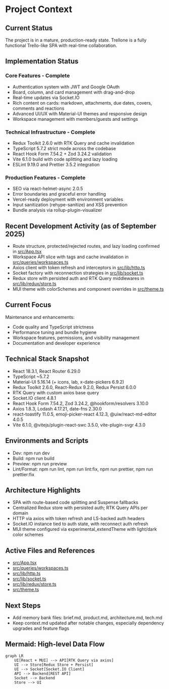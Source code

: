 # Project Context

## Current Status

The project is in a mature, production-ready state. Trellone is a fully functional Trello-like SPA with real-time collaboration.

## Implementation Status

### Core Features - Complete

- Authentication system with JWT and Google OAuth
- Board, column, and card management with drag-and-drop
- Real-time updates via Socket.IO
- Rich content on cards: markdown, attachments, due dates, covers, comments and reactions
- Advanced UI/UX with Material-UI themes and responsive design
- Workspace management with members/guests and settings

### Technical Infrastructure - Complete

- Redux Toolkit 2.6.0 with RTK Query and cache invalidation
- TypeScript 5.7.2 strict mode across the codebase
- React Hook Form 7.54.2 + Zod 3.24.2 validation
- Vite 6.1.0 build with code splitting and lazy loading
- ESLint 9.19.0 and Prettier 3.5.2 integration

### Production Features - Complete

- SEO via react-helmet-async 2.0.5
- Error boundaries and graceful error handling
- Vercel-ready deployment with environment variables
- Input sanitization (rehype-sanitize) and XSS prevention
- Bundle analysis via rollup-plugin-visualizer

## Recent Development Activity (as of September 2025)

- Route structure, protected/rejected routes, and lazy loading confirmed in [src/App.tsx](src/App.tsx)
- Workspace API slice with tags and cache invalidation in [src/queries/workspaces.ts](src/queries/workspaces.ts)
- Axios client with token refresh and interceptors in [src/lib/http.ts](src/lib/http.ts)
- Socket factory with reconnection strategies in [src/lib/socket.ts](src/lib/socket.ts)
- Redux store with persisted auth and RTK Query middlewares in [src/lib/redux/store.ts](src/lib/redux/store.ts)
- MUI theme with colorSchemes and component overrides in [src/theme.ts](src/theme.ts)

## Current Focus

Maintenance and enhancements:

- Code quality and TypeScript strictness
- Performance tuning and bundle hygiene
- Workspace features, permissions, and visibility management
- Documentation and developer experience

## Technical Stack Snapshot

- React 18.3.1, React Router 6.29.0
- TypeScript ~5.7.2
- Material-UI 5.16.14 (+ icons, lab, x-date-pickers 6.9.2)
- Redux Toolkit 2.6.0, React-Redux 9.2.0, Redux Persist 6.0.0
- RTK Query with custom axios base query
- Socket.IO client 4.8.1
- React Hook Form 7.54.2, Zod 3.24.2, @hookform/resolvers 3.10.0
- Axios 1.8.3, Lodash 4.17.21, date-fns 2.30.0
- react-toastify 11.0.5, emoji-picker-react 4.12.3, @uiw/react-md-editor 4.0.5
- Vite 6.1.0, @vitejs/plugin-react-swc 3.5.0, vite-plugin-svgr 4.3.0

## Environments and Scripts

- Dev: npm run dev
- Build: npm run build
- Preview: npm run preview
- Lint/Format: npm run lint, npm run lint:fix, npm run prettier, npm run prettier:fix

## Architecture Highlights

- SPA with route-based code splitting and Suspense fallbacks
- Centralized Redux store with persisted auth; RTK Query APIs per domain
- HTTP via axios with token refresh and LS-backed auth headers
- Socket.IO instance tied to auth state, with reconnect auth refresh
- MUI theme configured via experimental_extendTheme with light/dark color schemes

## Active Files and References

- [src/App.tsx](src/App.tsx)
- [src/queries/workspaces.ts](src/queries/workspaces.ts)
- [src/lib/http.ts](src/lib/http.ts)
- [src/lib/socket.ts](src/lib/socket.ts)
- [src/lib/redux/store.ts](src/lib/redux/store.ts)
- [src/theme.ts](src/theme.ts)

## Next Steps

- Add memory bank files: brief.md, product.md, architecture.md, tech.md
- Keep context.md updated after notable changes, especially dependency upgrades and feature flags

## Mermaid: High-level Data Flow

```mermaid
graph LR
    UI[React + MUI] --> API[RTK Query via axios]
    UI --> Store[Redux Store + Persist]
    UI --> Socket[Socket.IO Client]
    API --> Backend[REST API]
    Socket --> Backend
    Store --> UI
```
